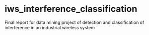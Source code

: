 # iws_interference_classification
Final report for data mining project of detection and classification of interference in an industrial wireless system
